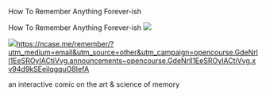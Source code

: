 How To Remember Anything Forever-ish

How To Remember Anything Forever-ish
![](../_resources/7b5c5a9433908270c08c91b1a78779ed.png)

![](:/b636144d0a36f43318e6aa9190032be3)https://ncase.me/remember/?utm_medium=email&utm_source=other&utm_campaign=opencourse.GdeNrll1EeSROyIACtiVvg.announcements~opencourse.GdeNrll1EeSROyIACtiVvg.xv94d9kSEeilqgquO8IefA

an interactive comic on the art & science of memory